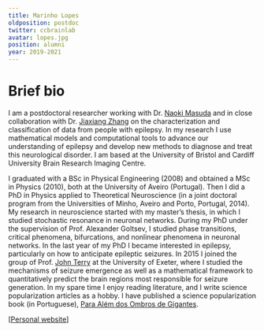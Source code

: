 ```yaml
---
title: Marinho Lopes
oldposition: postdoc
twitter: ccbrainlab
avatar: lopes.jpg
position: alumni
year: 2019-2021
---
```


# Brief bio

I am a postdoctoral researcher working with Dr. [Naoki Masuda](www.naokimasuda.net) and in close collaboration with Dr. [Jiaxiang Zhang](https://www.cardiff.ac.uk/people/view/518347-zhang-jiaxiang) on the characterization and classification of data from people with epilepsy. In my research I use mathematical models and computational tools to advance our understanding of epilepsy and develop new methods to diagnose and treat this neurological disorder. I am based at the University of Bristol and Cardiff University Brain Research Imaging Centre.

I graduated with a BSc in Physical Engineering (2008) and obtained a MSc in Physics (2010), both at the University of Aveiro (Portugal). Then I did a PhD in Physics applied to Theoretical Neuroscience (in a joint doctoral program from the Universities of Minho, Aveiro and Porto, Portugal, 2014). My research in neuroscience started with my master’s thesis, in which I studied stochastic resonance in neuronal networks. During my PhD under the supervision of Prof. Alexander Goltsev, I studied phase transitions, critical phenomena, bifurcations, and nonlinear phenomena in neuronal networks. In the last year of my PhD I became interested in epilepsy, particularly on how to anticipate epileptic seizures. In 2015 I joined the group of Prof. [John Terry](http://emps.exeter.ac.uk/mathematics/staff/jt354) at the University of Exeter, where I studied the mechanisms of seizure emergence as well as a mathematical framework to quantitatively predict the brain regions most responsible for seizure generation. In my spare time I enjoy reading literature, and I write science popularization articles as a hobby. I have published a science popularization book (in Portuguese), [Para Além dos Ombros de Gigantes](http://viriato.divergencia.pt/produto/para-alem-dos-ombros-de-gigantes-de-marinho-lopes/).

[[Personal website](http://malopes.yolasite.com)]